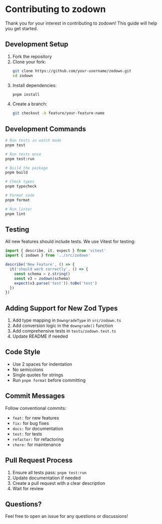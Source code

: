 # Contributing to zodown

Thank you for your interest in contributing to zodown! This guide will help you get started.

## Development Setup

1. Fork the repository
2. Clone your fork:
   ```bash
   git clone https://github.com/your-username/zodown.git
   cd zodown
   ```
3. Install dependencies:
   ```bash
   pnpm install
   ```
4. Create a branch:
   ```bash
   git checkout -b feature/your-feature-name
   ```

## Development Commands

```bash
# Run tests in watch mode
pnpm test

# Run tests once
pnpm test:run

# Build the package
pnpm build

# Check types
pnpm typecheck

# Format code
pnpm format

# Run linter
pnpm lint
```

## Testing

All new features should include tests. We use Vitest for testing:

```typescript
import { describe, it, expect } from 'vitest'
import { zodown } from '../src/zodown'

describe('New Feature', () => {
  it('should work correctly', () => {
    const schema = z.string()
    const v3 = zodown(schema)
    expect(v3.parse('test')).toBe('test')
  })
})
```

## Adding Support for New Zod Types

1. Add type mapping in `DowngradeType` in `src/zodown.ts`
2. Add conversion logic in the `downgrade()` function
3. Add comprehensive tests in `tests/zodown.test.ts`
4. Update README if needed

## Code Style

- Use 2 spaces for indentation
- No semicolons
- Single quotes for strings
- Run `pnpm format` before committing

## Commit Messages

Follow conventional commits:
- `feat:` for new features
- `fix:` for bug fixes
- `docs:` for documentation
- `test:` for tests
- `refactor:` for refactoring
- `chore:` for maintenance

## Pull Request Process

1. Ensure all tests pass: `pnpm test:run`
2. Update documentation if needed
3. Create a pull request with a clear description
4. Wait for review

## Questions?

Feel free to open an issue for any questions or discussions!